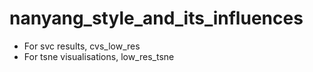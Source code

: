 # nanyang_style_and_its_influences

* For svc results, cvs_low_res
* For tsne visualisations, low_res_tsne
